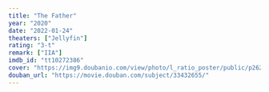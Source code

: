 ```yaml
---
title: "The Father"
year: "2020"
date: "2022-01-24"
theaters: ["Jellyfin"]
rating: "3-t"
remark: ["IIA"]
imdb_id: "tt10272386"
cover: "https://img9.doubanio.com/view/photo/l_ratio_poster/public/p2628877926.jpg"
douban_url: "https://movie.douban.com/subject/33432655/"
---
```

